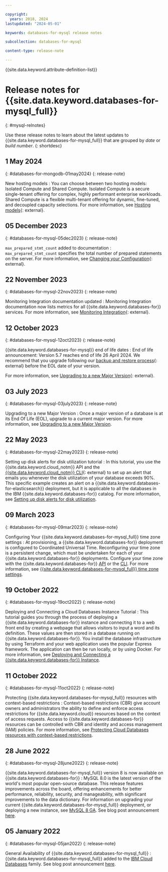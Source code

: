 ```yaml
---

copyright:
  years: 2018, 2024
lastupdated: "2024-05-01"

keywords: databases-for-mysql release notes

subcollection: databases-for-mysql

content-type: release-note

---
```


{{site.data.keyword.attribute-definition-list}}

# Release notes for {{site.data.keyword.databases-for-mysql_full}}
{: #mysql-relnotes}

Use these release notes to learn about the latest updates to {{site.data.keyword.databases-for-mysql_full}} that are grouped by _date_ or _build number_.
{: shortdesc}

## 1 May 2024
{: #databases-for-mongodb-01may2024}
{: release-note}

New hosting models
:  You can choose between two hosting models: Isolated Compute and Shared Compute. Isolated Compute is a secure single-tenant offering for complex, highly performant enterprise workloads. Shared Compute is a flexible multi-tenant offering for dynamic, fine-tuned, and decoupled capacity selections. For more information, see [Hosting models](/docs/cloud-databases?topic=cloud-databases-hosting-types){: external}.

## 05 December 2023
{: #databases-for-mysql-05dec2023}
{: release-note}

`max_prepared_stmt_count` added to documentation
:  `max_prepared_stmt_count` specifies the total number of prepared statements on the server. For more information, see [Changing your Configuration](/docs/databases-for-mysql?topic=databases-for-mysql-changing-configuration){: external}.

## 22 November 2023
{: #databases-for-mysql-22nov2023}
{: release-note}

Monitoring Integration documentation updated
:  Monitoring Integration documentation now lists metrics for all {{site.data.keyword.databases-for}} services. For more information, see [Monitoring Integration](/docs/cloud-databases?topic=cloud-databases-monitoring){: external}.

## 12 October 2023
{: #databases-for-mysql-12oct2023}
{: release-note}

{{site.data.keyword.databases-for-mysql}} end of life dates
:  End of life announcement: Version 5.7 reaches end of life 26 April 2024. We recommend that you upgrade following our [backup and restore process](/docs/cloud-databases?topic=cloud-databases-dashboard-backups){: external} before the EOL date of your version.

For more information, see [Upgrading to a new Major Version](/docs/databases-for-mysql?topic=databases-for-mysql-mysql-upgrading){: external}.

## 03 July 2023
{: #databases-for-mysql-03july2023}
{: release-note}

Upgrading to a new Major Version
:  Once a major version of a database is at its End Of Life (EOL), upgrade to a current major version. For more information, see [Upgrading to a new Major Version](/docs/databases-for-mysql?topic=databases-for-mysql-mysql-upgrading).

## 22 May 2023
{: #databases-for-mysql-22may2023}
{: release-note}

Setting up disk alerts for disk utilization tutorial
:  In this tutorial, you use the {{site.data.keyword.cloud_notm}} API and the [{{site.data.keyword.cloud_notm}} CLI](https://cloud.ibm.com/docs/cli?topic=cli-getting-started){: external} to set up an alert that emails you whenever the disk utilization of your database exceeds 90%. This specific example creates an alert on a {{site.data.keyword.databases-for-elasticsearch}} deployment, but it is applicable to all the databases in the IBM {{site.data.keyword.databases-for}} catalog. For more information, see [Setting up disk alerts for disk utilization](/docs/databases-for-mysql?topic=databases-for-mysql-disk-util-alert-tutorial).

## 09 March 2023
{: #databases-for-mysql-09mar2023}
{: release-note}

Configuring Your {{site.data.keyword.databases-for-mysql_full}} time zone settings
:  At provisioning, a {{site.data.keyword.databases-for}} deployment is configured to Coordinated Universal Time. Reconfiguring your time zone is a persistent change, which must be undertaken for each of your {{site.data.keyword.databases-for}} deployments. Configure your time zone with the {{site.data.keyword.databases-for}} [API](https://cloud.ibm.com/apidocs/cloud-databases-api/cloud-databases-api-v5#introduction) or the [CLI](/docs/databases-cli-plugin). For more information, see [{{site.data.keyword.databases-for-mysql_full}} time zone settings](/docs/databases-for-mysql?topic=databases-for-mysql-changing-configuration&interface=cli#mem-settings).

## 19 October 2022
{: #databases-for-mysql-19oct2022}
{: release-note}

Deploying and Connecting a Cloud Databases Instance Tutorial
:  This tutorial guides you through the process of deploying a {{site.data.keyword.databases-for}} instance and connecting it to a web front end by creating a webpage that allows visitors to input a word and its definition. These values are then stored in a database running on {{site.data.keyword.databases-for}}. You install the database infrastructure by using Terraform and your web application uses the popular Express framework. The application can then be run locally, or by using Docker. For more information, see [Deploying and Connecting a {{site.data.keyword.databases-for}} Instance](/docs/databases-for-mysql?topic=cloud-databases-create-instance-tutorial).

## 11 October 2022
{: #databases-for-mysql-11oct2022}
{: release-note}

Protecting {{site.data.keyword.databases-for-mysql_full}} resources with context-based restrictions
:  Context-based restrictions (CBR) give account owners and administrators the ability to define and enforce access restrictions for {{site.data.keyword.cloud}} resources based on the context of access requests. Access to {{site.data.keyword.databases-for}} resources can be controlled with CBR and identity and access management (IAM) policies. For more information, see [Protecting Cloud Databases resources with context-based restrictions](/docs/databases-for-mysql?topic=cloud-databases-cbr&interface=ui).

## 28 June 2022
{: #databases-for-mysql-28june2022}
{: release-note}

{{site.data.keyword.databases-for-mysql_full}} version 8 is now available on {{site.data.keyword.databases-for}}
:  MySQL 8.0 is the latest version of the world's most popular open-source database. This release features improvements across the board, offering enhancements for better performance, reliability, security, and manageability, with significant improvements to the data dictionary. For information on upgrading your current {{site.data.keyword.databases-for-mysql_full}} deployment, or deploying a new instance, see [MySQL 8 GA](https://cloud.ibm.com/docs/databases-for-mysql?topic=databases-for-mysql-mysql8-ga). See blog post announcement [here](https://www.ibm.com/cloud/blog/announcements/ibm-cloud-databases-for-mysql-now-supports-version-8).

## 05 January 2022
{: #databases-for-mysql-05jan2022}
{: release-note}

General Availability of {{site.data.keyword.databases-for-mysql_full}}
:  {{site.data.keyword.databases-for-mysql_full}} added to the [IBM Cloud Databases](https://www.ibm.com/cloud/databases) family. See blog post announcement [here](https://www.ibm.com/cloud/blog/announcements/general-availability-of-ibm-cloud-databases-for-mysql).
